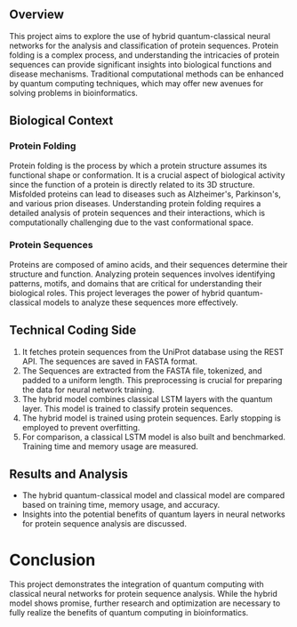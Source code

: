 ## Overview
This project aims to explore the use of hybrid quantum-classical neural networks for the analysis and classification of protein sequences. Protein folding is a complex process, and understanding the intricacies of protein sequences can provide significant insights into biological functions and disease mechanisms. Traditional computational methods can be enhanced by quantum computing techniques, which may offer new avenues for solving problems in bioinformatics.

## Biological Context

### Protein Folding
Protein folding is the process by which a protein structure assumes its functional shape or conformation. It is a crucial aspect of biological activity since the function of a protein is directly related to its 3D structure. Misfolded proteins can lead to diseases such as Alzheimer's, Parkinson's, and various prion diseases. Understanding protein folding requires a detailed analysis of protein sequences and their interactions, which is computationally challenging due to the vast conformational space.

### Protein Sequences
Proteins are composed of amino acids, and their sequences determine their structure and function. Analyzing protein sequences involves identifying patterns, motifs, and domains that are critical for understanding their biological roles. This project leverages the power of hybrid quantum-classical models to analyze these sequences more effectively.

## Technical Coding Side

1. It fetches protein sequences from the UniProt database using the REST API. The sequences are saved in FASTA format.
2. The Sequences are extracted from the FASTA file, tokenized, and padded to a uniform length. This preprocessing is crucial for preparing the data for neural network training.
3. The hybrid model combines classical LSTM layers with the quantum layer. This model is trained to classify protein sequences.
4. The hybrid model is trained using protein sequences. Early stopping is employed to prevent overfitting.
5. For comparison, a classical LSTM model is also built and benchmarked. Training time and memory usage are measured.
   
## Results and Analysis

- The hybrid quantum-classical model and classical model are compared based on training time, memory usage, and accuracy.
- Insights into the potential benefits of quantum layers in neural networks for protein sequence analysis are discussed.

# Conclusion

This project demonstrates the integration of quantum computing with classical neural networks for protein sequence analysis. While the hybrid model shows promise, further research and optimization are necessary to fully realize the benefits of quantum computing in bioinformatics.
